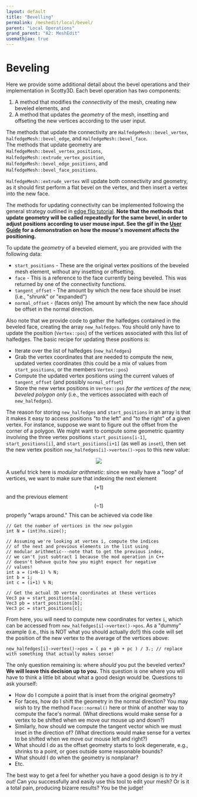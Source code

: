 ```yaml
---
layout: default
title: "Bevelling"
permalink: /meshedit/local/bevel/
parent: "Local Operations"
grand_parent: "A2: MeshEdit"
usemathjax: true
---
```


# Beveling

Here we provide some additional detail about the bevel operations and their implementation in Scotty3D. Each bevel operation has two components:

1.  A method that modifies the _connectivity_ of the mesh, creating new beveled elements, and
2.  A method that updates the _geometry_ of the mesh, insetting and offseting the new vertices according to the user input.

The methods that update the connectivity are `HalfedgeMesh::bevel_vertex`, `halfedgeMesh::bevel_edge`, and `HalfedgeMesh::bevel_face`. \
The methods that update geometry are `HalfedgeMesh::bevel_vertex_positions`, `HalfedgeMesh::extrude_vertex_position`, `HalfedgeMesh::bevel_edge_positions`, and `HalfedgeMesh::bevel_face_positions`.

`HalfedgeMesh::extrude_vertex` will update both connectivity and geometry, as it should first perform a flat bevel on the vertex, and then insert a vertex into the new face. 

The methods for updating connectivity can be implemented following the general strategy outlined in [edge flip tutorial](/Scotty3D/meshedit/local/edge_flip). **Note that the methods that update geometry will be called repeatedly for the same bevel, in order to adjust positions according to user mouse input. See the gif in the [User Guide](/Scotty3D/guide/model_mode) for a demonstration on how the mouse's movement affects the positioning.**

To update the _geometry_ of a beveled element, you are provided with the following data:

*   `start_positions` - These are the original vertex positions of the beveled mesh element, without any insetting or offsetting.
*   `face` - This is a reference to the face currently being beveled. This was returned by one of the connectivity functions.
*   `tangent_offset` - The amount by which the new face should be inset (i.e., "shrunk" or "expanded")
*   `normal_offset` - (faces only) The amount by which the new face should be offset in the normal direction.

Also note that we provide code to gather the halfedges contained in the beveled face, creating the array `new_halfedges`. You should only have to update the position (`Vertex::pos`) of the vertices associated with this list of halfedges. The basic recipe for updating these positions is:

*   Iterate over the list of halfedges (`new_halfedges`)
*   Grab the vertex coordinates that are needed to compute the new, updated vertex coordinates (this could be a mix of values from `start_positions`, or the members `Vertex::pos`)
*   Compute the updated vertex positions using the current values of `tangent_offset` (and possibly `normal_offset`)
*   Store the new vertex positions in `Vertex::pos` _for the vertices of the new, beveled polygon only_ (i.e., the vertices associated with each of `new_halfedges`).

The reason for storing `new_halfedges` and `start_positions` in an array is that it makes it easy to access positions "to the left" and "to the right" of a given vertex. For instance, suppose we want to figure out the offset from the corner of a polygon. We might want to compute some geometric quantity involving the three vertex positions `start_positions[i-1]`, `start_positions[i]`, and `start_positions[i+1]` (as well as `inset`), then set the new vertex position `new_halfedges[i]->vertex()->pos` to this new value:

<center><img src="bevel_diagram.png"></center>

A useful trick here is _modular arithmetic_: since we really have a "loop" of vertices, we want to make sure that indexing the next element $$(+1)$$ and the previous element $$(-1)$$ properly "wraps around." This can be achieved via code like

    // Get the number of vertices in the new polygon
    int N = (int)hs.size();

    // Assuming we're looking at vertex i, compute the indices
    // of the next and previous elements in the list using
    // modular arithmetic---note that to get the previous index,
    // we can't just subtract 1 because the mod operation in C++
    // doesn't behave quite how you might expect for negative
    // values!
    int a = (i+N-1) % N;
    int b = i;
    int c = (i+1) % N;

    // Get the actual 3D vertex coordinates at these vertices
    Vec3 pa = start_positions[a];
    Vec3 pb = start_positions[b];
    Vec3 pc = start_positions[c];

From here, you will need to compute new coordinates for vertex `i`, which can be accessed from `new_halfedges[i]->vertex()->pos`. As a "dummy" example (i.e., this is NOT what you should actually do!!) this code will set the position of the new vertex to the average of the vertices above:

    new_halfedges[i]->vertex()->pos = ( pa + pb + pc ) / 3.; // replace with something that actually makes sense!

The only question remaining is: where _should_ you put the beveled vertex? **We will leave this decision up to you.** This question is one where you will have to think a little bit about what a good design would be. Questions to ask yourself:

*   How do I compute a point that is inset from the original geometry?
*   For faces, how do I shift the geometry in the normal direction? You may wish to try the method `Face::normal()` here or think of another way to compute the face's normal. (What directions would make sense for a vertex to be shifted when we move our mouse up and down?)
*   Similarly, how should we compute the tangent vector which we must inset in the direction of? (What directions would make sense for a vertex to be shifted when we move our mouse left and right?)
*   What should I do as the offset geometry starts to look degenerate, e.g., shrinks to a point, or goes outside some reasonable bounds?
*   What should I do when the geometry is nonplanar?
*   Etc.

The best way to get a feel for whether you have a good design is _to try it out!_ Can you successfully and easily use this tool to edit your mesh? Or is it a total pain, producing bizarre results? You be the judge!
